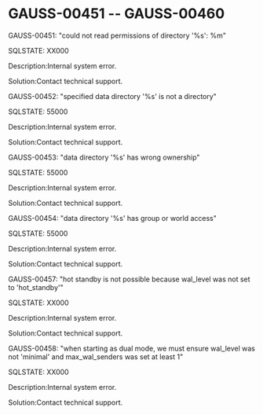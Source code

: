 # GAUSS-00451 -- GAUSS-00460<a name="EN-US_TOPIC_0302073005"></a>

GAUSS-00451: "could not read permissions of directory '%s': %m"

SQLSTATE: XX000

Description:Internal system error.

Solution:Contact technical support.

GAUSS-00452: "specified data directory '%s' is not a directory"

SQLSTATE: 55000

Description:Internal system error.

Solution:Contact technical support.

GAUSS-00453: "data directory '%s' has wrong ownership"

SQLSTATE: 55000

Description:Internal system error.

Solution:Contact technical support.

GAUSS-00454: "data directory '%s' has group or world access"

SQLSTATE: 55000

Description:Internal system error.

Solution:Contact technical support.

GAUSS-00457: "hot standby is not possible because wal\_level was not set to 'hot\_standby'"

SQLSTATE: XX000

Description:Internal system error.

Solution:Contact technical support.

GAUSS-00458: "when starting as dual mode, we must ensure wal\_level was not 'minimal' and max\_wal\_senders was set at least 1"

SQLSTATE: XX000

Description:Internal system error.

Solution:Contact technical support.

